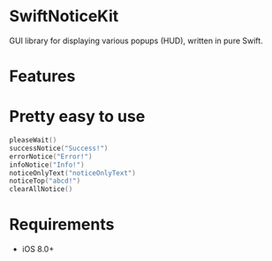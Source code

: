 # SwiftNoticeKit
GUI library for displaying various popups (HUD), written in pure Swift.

# Features

# Pretty easy to use

```swift
pleaseWait()
successNotice("Success!")
errorNotice("Error!")
infoNotice("Info!")
noticeOnlyText("noticeOnlyText")
noticeTop("abcd!")
clearAllNotice()
```

# Requirements

* iOS 8.0+

